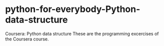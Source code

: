 # python-for-everybody-Python-data-structure
Coursera: Python data structure
These are the programming excercises of the Coursera course.

